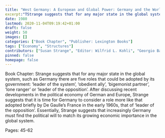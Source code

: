 ```yaml
---
title: "West Germany: A European and Global Power: Germany and the World Monetary System"
excerpt:"TStrange suggests that for any major state in the global system, such as Germany there are five roles that could be adopted by its government: ‘leader of the system’, ‘obedient ally’, ‘bigemonist partner’, ‘lone ranger’ or ‘leader of the opposition’. After discussing recent developments in the political economy of German and Europe, Strange suggests that it is time for Germany to consider a role more like that adopted briefly by De Gaulle’s France in the early 1960s, that of ‘leader of the opposition’. Essentially, Strange suggests that increasingly Germany must find the political will to match its growing economic importance in the global system."
date: 1980
lastmod: 2020-11-04T09:19:42+01:00
draft: false
weight: 50
images: []
categories: ["Book Chapter", "Publisher: Lexington Books"]
tags: ["Economy", "Structures"]
contributors: ["Susan Strange", "Editor: Wilfrid L. Kohli", "Georgio Basevi"]
pinned: false
homepage: false
---
```


Book Chapter: Strange suggests that for any major state in the global system, such as Germany there are five roles that could be adopted by its government: ‘leader of the system’, ‘obedient ally’, ‘bigemonist partner’, ‘lone ranger’ or ‘leader of the opposition’. After discussing recent developments in the political economy of German and Europe, Strange suggests that it is time for Germany to consider a role more like that adopted briefly by De Gaulle’s France in the early 1960s, that of ‘leader of the opposition’. Essentially, Strange suggests that increasingly Germany must find the political will to match its growing economic importance in the global system.

Pages: 45-62